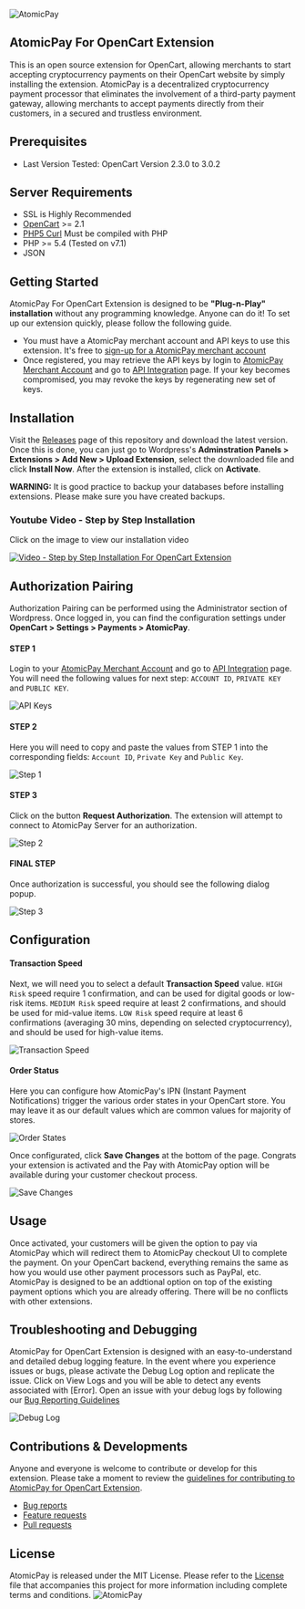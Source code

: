 ![AtomicPay](https://github.com/atomicpay/opencart-plugin/blob/master/assets/atomicpay-plugin-header.png)
## AtomicPay For OpenCart Extension
This is an open source extension for OpenCart, allowing merchants to start accepting cryptocurrency payments on their OpenCart website by simply installing the extension. AtomicPay is a decentralized cryptocurrency payment processor that eliminates the involvement of a third-party payment gateway, allowing merchants to accept payments directly from their customers, in a secured and trustless environment.

## Prerequisites
* Last Version Tested: OpenCart Version 2.3.0 to 3.0.2

## Server Requirements

* SSL is Highly Recommended
* [OpenCart](http://docs.opencart.com/en-gb/requirements/) >= 2.1
* [PHP5 Curl](http://php.net/manual/en/curl.installation.php) Must be compiled with PHP
* PHP >= 5.4 (Tested on v7.1)
* JSON

## Getting Started
AtomicPay For OpenCart Extension is designed to be **"Plug-n-Play" installation** without any programming knowledge. Anyone can do it! To set up our extension quickly, please follow the following guide.

- You must have a AtomicPay merchant account and API keys to use this extension. It's free to [sign-up for a AtomicPay merchant account](https://merchant.atomicpay.io/beta-registration)
- Once registered, you may retrieve the API keys by login to [AtomicPay Merchant Account](https://merchant.atomicpay.io/login) and go to [API Integration](https://merchant.atomicpay.io/apiIntegration) page. If your key becomes compromised, you may revoke the keys by regenerating new set of keys.

## Installation
Visit the [Releases](https://github.com/atomicpay/opencart-plugin/releases) page of this repository and download the latest version. Once this is done, you can just go to Wordpress's **Adminstration Panels > Extensions > Add New > Upload Extension**, select the downloaded file and click **Install Now**. After the extension is installed, click on **Activate**.

**WARNING:** It is good practice to backup your databases before installing extensions. Please make sure you have created backups.

### Youtube Video - Step by Step Installation
Click on the image to view our installation video

[![Video - Step by Step Installation For OpenCart Extension](https://github.com/atomicpay/opencart-plugin/blob/master/assets/video.png)](https://www.youtube.com/watch?v=davdz9Vci9o)

## Authorization Pairing
Authorization Pairing can be performed using the Administrator section of Wordpress.
Once logged in, you can find the configuration settings under **OpenCart > Settings > Payments > AtomicPay**.

#### STEP 1
Login to your [AtomicPay Merchant Account](https://merchant.atomicpay.io/login) and go to [API Integration](https://merchant.atomicpay.io/apiIntegration) page. You will need the following values for next step: `ACCOUNT ID`, `PRIVATE KEY` and `PUBLIC KEY`.

![API Keys](https://github.com/atomicpay/opencart-plugin/blob/master/templates/images/getting-keys.png)

#### STEP 2
Here you will need to copy and paste the values from STEP 1 into the corresponding fields: `Account ID`, `Private Key` and `Public Key`.

![Step 1](https://github.com/atomicpay/opencart-plugin/blob/master/templates/images/step-1.png)

#### STEP 3
Click on the button **Request Authorization**. The extension will attempt to connect to AtomicPay Server for an authorization.

![Step 2](https://github.com/atomicpay/opencart-plugin/blob/master/templates/images/step-2.png)

#### FINAL STEP
Once authorization is successful, you should see the following dialog popup.

![Step 3](https://github.com/atomicpay/opencart-plugin/blob/master/templates/images/step-3.png)

## Configuration
#### Transaction Speed
Next, we will need you to select a default **Transaction Speed** value. `HIGH Risk` speed require 1 confirmation, and can be used for digital goods or low-risk items. `MEDIUM Risk` speed require at least 2 confirmations, and should be used for mid-value items. `LOW Risk` speed require at least 6 confirmations (averaging 30 mins, depending on selected cryptocurrency), and should be used for high-value items.

![Transaction Speed](https://github.com/atomicpay/opencart-plugin/blob/master/templates/images/step-4.png)

#### Order Status
Here you can configure how AtomicPay's IPN (Instant Payment Notifications) trigger the various order states in your OpenCart store. You may leave it as our default values which are common values for majority of stores.

![Order States](https://github.com/atomicpay/opencart-plugin/blob/master/templates/images/step-6.png)

Once configurated, click **Save Changes** at the bottom of the page. Congrats your extension is activated and the Pay with AtomicPay option will be available during your customer checkout process.

![Save Changes](https://github.com/atomicpay/opencart-plugin/blob/master/templates/images/step-5.png)

## Usage
Once activated, your customers will be given the option to pay via AtomicPay which will redirect them to AtomicPay checkout UI to complete the payment. On your OpenCart backend, everything remains the same as how you would use other payment processors such as PayPal, etc. AtomicPay is designed to be an addtional option on top of the existing payment options which you are already offering. There will be no conflicts with other extensions.

## Troubleshooting and Debugging
AtomicPay for OpenCart Extension is designed with an easy-to-understand and detailed debug logging feature. In the event where you experience issues or bugs, please activate the Debug Log option and replicate the issue. Click on View Logs and you will be able to detect any events associated with [Error]. Open an issue with your debug logs by following our [Bug Reporting Guidelines](CONTRIBUTING.md#bugs)

![Debug Log](https://github.com/atomicpay/opencart-plugin/blob/master/templates/images/step-7.png)

## Contributions & Developments
Anyone and everyone is welcome to contribute or develop for this extension. Please take a moment to review the [guidelines for contributing to AtomicPay for OpenCart Extension](https://github.com/atomicpay/opencart-plugin/blob/master/CONTRIBUTING.md).

- [Bug reports](CONTRIBUTING.md#bugs)
- [Feature requests](CONTRIBUTING.md#features)
- [Pull requests](CONTRIBUTING.md#pull-requests)

## License
AtomicPay is released under the MIT License. Please refer to the [License](https://github.com/atomicpay/opencart-plugin/blob/master/LICENSE) file that accompanies this project for more information including complete terms and conditions.
![AtomicPay](https://github.com/atomicpay/opencart-plugin/blob/master/assets/atomicpay-extension-header.png)
